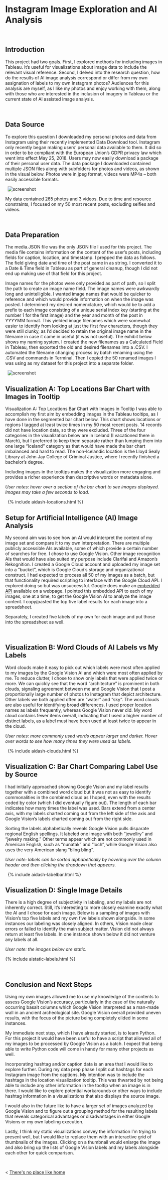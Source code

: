 # Instagram Image Exploration and AI Analysis

&nbsp;


## Introduction

This project had two goals. First, I explored methods for including images in Tableau. It’s useful for visualizations about image data to include the relevant visual reference. Second, I delved into the research question, how do the results of AI image analysis correspond or differ from my own assignation of labels to my own Instagram photos? Audiences for this analysis are myself, as I like my photos and enjoy working with them, along with those who are interested in the inclusion of imagery in Tableau or the current state of AI assisted image analysis.


&nbsp;


## Data Source

To explore this question I downloaded my personal photos and data from Instagram using their recently implemented Data Download tool. Instagram only recently began making users’ personal data available to them. It did so in order to be compliant with the European Union’s GDPR privacy law which went into effect May 25, 2018. Users may now easily download a package of their personal user data. The data package I downloaded contained multiple JSON files along with subfolders for photos and videos, as shown in the visual below. Photos were in jpeg format, videos were MP4s – both easily accessible formats.

&nbsp;
![screenshot](https://raw.githubusercontent.com/HannimalCrackers/DHUM_73000/master/img/Instagram_download.png)
&nbsp;

My data contained 265 photos and 3 videos. Due to time and resource constraints, I focused on my 50 most recent posts, excluding selfies and videos.

&nbsp;


## Data Preparation

The media.JSON file was the only JSON file I used for this project. The media file contains information on the content of the user’s posts, including fields for caption, location, and timestamp. I prepped the data as follows.
The field giving date and time of the post came in as string. I converted it to a Date & Time field in Tableau as part of general cleanup, though I did not end up making use of that field for this project. 

Image names for the photos were only provided as part of path, so I split the path to create an image name field. The image names were awkwardly long and unintelligible. I wanted image names that would be quicker to reference and which would provide information on when the image was posted. I determined my desired nomenclature, which would be to add a prefix to each image consisting of a unique serial index key (starting at the number 1 for the first image) and the year and month of the post in YYYYMM format. This yielded image filenames which were somewhat easier to identify from looking at just the first few characters, though they were still clunky, as I’d decided to retain the original image name in the filename in case it came in useful (it was not useful). The exhibit below shows my naming system. I created the new filenames as a Calculated Field in Tableau, then exported the old and desired filenames into a .CSV. I automated the filename changing process by batch renaming using the .CSV and commands in Terminal. Then I copied the 50 renamed images I was using as my dataset for this project into a separate folder.

&nbsp;
![screenshot](https://raw.githubusercontent.com/HannimalCrackers/DHUM_73000/master/img/FilenameKey.png)
&nbsp;


## Visualization A: Top Locations Bar Chart with Images in Tooltip

Visualization A: Top Locations Bar Chart with Images in Tooltip
I was able to accomplish my first aim by embedding images in the Tableau tooltips, as I have done in the segmented bar chart below. This chart shows locations or regions I tagged at least twice times in my 50 most recent posts. 14 records did not have location data, so they were excluded. Three of the four categories in the visualization below are in Iceland (I vacationed there in March), but I preferred to keep them separate rather than lumping them into one large “Iceland” category as that would have made the bar chart imbalanced and hard to read. The non-Icelandic location is the Lloyd Sealy Library at John Jay College of Criminal Justice, where I recently finished a bachelor’s degree. 

Including images in the tooltips makes the visualization more engaging and provides a richer experience than descriptive words or metadata alone.

*User notes: hover over a section of the bar chart to see images displayed. Images may take a few seconds to load.*

&nbsp;
  {% include aidash-locations.html %}
&nbsp; 
 
## Setup for Artificial Intelligence (AI) Image Analysis

My second aim was to see how an AI would interpret the content of my image set and compare it to my own interpretation. There are multiple publicly accessible AIs available, some of which provide a certain number of searches for free. I chose to use Google Vision. Other image recognition AIs that would have also suited my purpose include Clarifai and Amazon’s Rekognition.
I created a Google Cloud account and uploaded my image set into a “bucket”, which is Google Cloud’s storage and organizational construct. I had expected to process all 50 of my images as a batch, but that functionality required scripting to interface with the Google Cloud API. I explored doing so but was unsuccessful. Google does make an [embedded API](https://cloud.google.com/vision/docs/quickstart) available on a webpage. I pointed this embedded API to each of my images, one at a time, to get the Google Vision AI to analyze the image content. I copy/pasted the top five label results for each image into a spreadsheet. 

Separately, I created five labels of my own for each image and put those into the spreadsheet as well.

&nbsp;


## Visualization B: Word Clouds of AI Labels vs My Labels

Word clouds make it easy to pick out which labels were most often applied to my images by the Google Vision AI and which were most often applied by me. To reduce clutter, I chose to show only labels that were applied twice or more.
We can quickly see that the word “architecture” is prominent in both clouds, signaling agreement between me and Google Vision that I post a proportionally large number of photos to Instagram that depict architecture. Other labels we both applied often are “water” and “sky”.
The word clouds are also useful for identifying broad differences. I used proper location names as labels frequently, whereas Google Vision never did. My word cloud contains fewer items overall, indicating that I used a higher number of distinct labels, as a label must have been used at least twice to appear in the cloud.

*User notes: more commonly used words appear larger and darker. Hover over words to see how many times they were used as labels.*

&nbsp;
  {% include aidash-clouds.html %} 
&nbsp;


## Visualization C: Bar Chart Comparing Label Use by Source

I had initially approached showing Google Vision and my label results together with a combined word cloud but it was not as easy to identify commonalities in the combined cloud as I hoped, even with the results coded by color (which I did eventually figure out). The length of each bar indicates how many times the label was used. Bars extend from a center axis, with my labels charted coming out from the left side of the axis and Google Vision’s labels charted coming out from the right side.

Sorting the labels alphabetically reveals Google Vision pulls disparate regional English spellings. It labeled one image with both “jewellry” and “jewelry making.” Other terms appear which are not commonly used in American English, such as “nunatak” and “loch”, while Google Vision also uses the very American slang “bling bling”.

*User note: labels can be sorted alphabetically by hovering over the column header and then clicking the dropdown that appears.*

&nbsp; 
  {% include aidash-labelbar.html %} 
&nbsp; 


## Visualization D: Single Image Details

There is a high degree of subjectivity in labeling, and my labels are not inherently correct. Still, it’s interesting to more closely examine exactly what the AI and I chose for each image. Below is a sampling of images with Vision’s top five labels and my own five labels shown alongside. In some instances our labeling was closely aligned. In others, Vision made clear errors or failed to identify the main subject matter. Vision did not always return at least five labels. In one instance shown below it did not venture any labels at all.

*User note: the images below are static.*
  
  {% include aistatic-labels.html %} 
  
&nbsp;  
  
  
## Conclusion and Next Steps

Using my own images allowed me to use my knowledge of the contents to assess Google Vision’s accuracy, particularly in the case of the naturally occurring basalt columns which Google Vision interpreted as a man-made wall in an ancient archeological site. Google Vision overall provided uneven results, with the focus of the picture being completely elided in some instances.

My immediate next step, which I have already started, is to learn Python. For this project it would have been useful to have a script that allowed all of my images to be processed by Google Vision as a batch. I expect that being able to write Python code will come in handy for many other projects as well.

Incorporating hashtag and/or caption data is an area that I would like to explore further. During my data prep phase I split out hashtags for each Instagram image from the captions. My intention was to include the hashtags in the location visualization tooltip. This was thwarted by not being able to include any other information in the tooltip when an image is in there. I would like to explore potential workarounds or other ways to include hashtag information in a visualizations that also displays the source image.

I would also in the future like to have a larger set of images analyzed by Google Vision and to figure out a grouping method for the resulting labels that reveals categorical advantages or disadvantages in either Google Visions or my own labeling execution. 

Lastly, I think my static visualizations convey the information I’m trying to present well, but I would like to replace them with an interactive grid of thumbnails of the images. Clicking on a thumbnail would enlarge the image and also bring up the lists of Google Vision labels and my labels alongside each other for quick comparison.


  &nbsp; &nbsp; &nbsp; &nbsp;
  

< [There's no place like home](./index.md)
